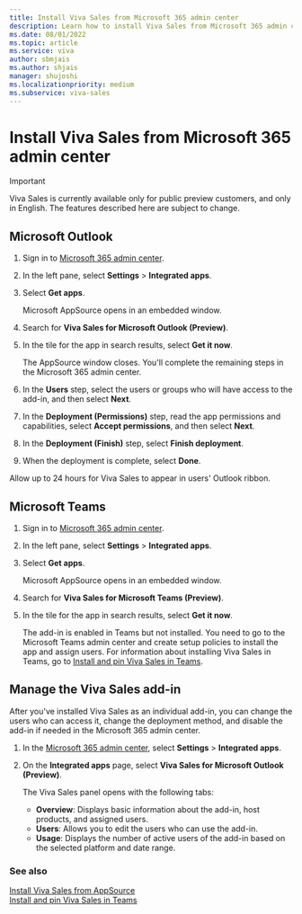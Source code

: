 ```yaml
---
title: Install Viva Sales from Microsoft 365 admin center
description: Learn how to install Viva Sales from Microsoft 365 admin center
ms.date: 08/01/2022
ms.topic: article
ms.service: viva
author: sbmjais
ms.author: shjais
manager: shujoshi
ms.localizationpriority: medium
ms.subservice: viva-sales
---
```


# Install Viva Sales from Microsoft 365 admin center

> [!IMPORTANT]
> Viva Sales is currently available only for public preview customers, and only in English. The features described here are subject to change.

## Microsoft Outlook

1.  Sign in to [Microsoft 365 admin center](https://admin.microsoft.com/).

2.  In the left pane, select **Settings** &gt; **Integrated apps**.

3. Select **Get apps**.

   Microsoft AppSource opens in an embedded window.

4. Search for **Viva Sales for Microsoft Outlook (Preview)**.

5. In the tile for the app in search results, select **Get it now**.

    The AppSource window closes. You'll complete the remaining steps in the Microsoft 365 admin center.

6. In the **Users** step, select the users or groups who will have access to the add-in, and then select **Next**.

8. In the **Deployment (Permissions)** step, read the app permissions and capabilities, select **Accept permissions**, and then select **Next**.

9. In the **Deployment (Finish)** step, select **Finish deployment**.

10. When the deployment is complete, select **Done**.

Allow up to 24 hours for Viva Sales to appear in users' Outlook ribbon.

## Microsoft Teams

1.  Sign in to [Microsoft 365 admin center](https://admin.microsoft.com/).

2.  In the left pane, select **Settings** &gt; **Integrated apps**.

3.  Select **Get apps**.

    Microsoft AppSource opens in an embedded window.

4.  Search for **Viva Sales for Microsoft Teams (Preview)**.

5. In the tile for the app in search results, select **Get it now**.

    The add-in is enabled in Teams but not installed. You need to go to the Microsoft Teams admin center and create setup policies to install the app and assign users. For information about installing Viva Sales in Teams, go to [Install and pin Viva Sales in Teams](install-pin-viva-sales-teams.md).

## Manage the Viva Sales add-in

After you've installed Viva Sales as an individual add-in, you can change the users who can access it, change the deployment method, and disable the add-in if needed in the Microsoft 365 admin center.

1.  In the [Microsoft 365 admin center](https://admin.microsoft.com/), select **Settings** &gt; **Integrated apps**.

2.  On the **Integrated apps** page, select **Viva Sales for Microsoft Outlook (Preview)**.

    The Viva Sales panel opens with the following tabs:
    - **Overview**: Displays basic information about the add-in, host products, and assigned users.
    - **Users**: Allows you to edit the users who can use the add-in.
    - **Usage**: Displays the number of active users of the add-in based on the selected platform and date range.


### See also

[Install Viva Sales from AppSource](install-viva-sales-individual-add-in-appsource.md)<br>
[Install and pin Viva Sales in Teams](install-pin-viva-sales-teams.md)